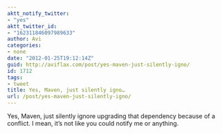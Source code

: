 ```yaml
---
aktt_notify_twitter:
- "yes"
aktt_twitter_id:
- "162311846097989633"
author: Avi
categories:
- none
date: "2012-01-25T19:12:14Z"
guid: http://aviflax.com/post/yes-maven-just-silently-igno/
id: 1712
tags:
- tweet
title: Yes, Maven, just silently igno…
url: /post/yes-maven-just-silently-igno/
---
```

Yes, Maven, just silently ignore upgrading that dependency because of a conflict. I mean, it’s not like you could notify me or anything.
